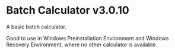 # Batch Calculator v3.0.10
A basic batch calculator.

Good to use in Windows Preinstallation Environment and Windows Recovery Environment, where no other calculator is available.
